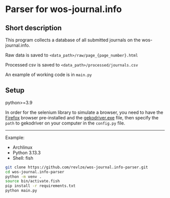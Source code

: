 # Parser for wos-journal.info

Short description
-----------------

This program collects a database of all submitted journals on the wos-journal.info.

Raw data is saved to `<data_path>/raw/page_{page_number}.html`

Processed csv is saved to `<data_path>/processed/journals.csv`

An example of working code is in `main.py`


## Setup

python>=3.9

In order for the selenium library to simulate a browser, you need to have the [Firefox](https://www.mozilla.org/en-US/firefox/new/) browser pre-installed and the [gekodriver.exe](https://github.com/mozilla/geckodriver/releases) file, then specify the `path` to gekodriver on your computer in the `config.py` file.

---
Example:
- Archlinux
- Python 3.13.3
- Shell: fish
```bash
git clone https://github.com/revlze/wos-journal.info-parser.git
cd wos-journal.info-parser
python -m venv .
source bin/activate.fish
pip install -r requirements.txt
python main.py
```